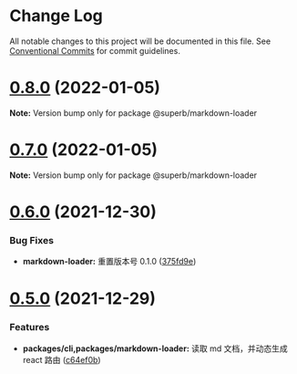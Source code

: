 # Change Log

All notable changes to this project will be documented in this file.
See [Conventional Commits](https://conventionalcommits.org) for commit guidelines.

# [0.8.0](https://github.com/yangruichao/superb/compare/v0.7.0...v0.8.0) (2022-01-05)

**Note:** Version bump only for package @superb/markdown-loader

# [0.7.0](https://github.com/yangruichao/superb/compare/v0.6.1...v0.7.0) (2022-01-05)

**Note:** Version bump only for package @superb/markdown-loader

# [0.6.0](https://github.com/yangruichao/superb/compare/v0.5.0...v0.6.0) (2021-12-30)

### Bug Fixes

- **markdown-loader:** 重置版本号 0.1.0 ([375fd9e](https://github.com/yangruichao/superb/commit/375fd9ec08fd5033c8b151e254af256611020057))

# [0.5.0](https://github.com/yangruichao/superb/compare/v0.4.0...v0.5.0) (2021-12-29)

### Features

- **packages/cli,packages/markdown-loader:** 读取 md 文档，并动态生成 react 路由 ([c64ef0b](https://github.com/yangruichao/superb/commit/c64ef0bb27725fea4e66094ab476d9f265fa7115))
